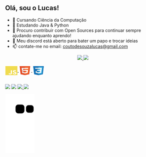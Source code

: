 ## Olá, sou o Lucas!

- 🔭 Cursando Ciência da Computação
- 🌱 Estudando Java & Python
- 🤔 Procuro contribuir com Open Sources para continuar sempre ajudando enquanto aprendo!
- 💬 Meu discord está aberto para bater um papo e trocar ideias
- 📫 contate-me no email: coutodesouzalucas@gmail.com

<div align="center">
  <a href="https://github.com/lucaskouto">
  <img height="180em" src="https://github-readme-stats.vercel.app/api?username=lucaskouto&show_icons=true&theme=monokai&include_all_commits=true&count_private=true"/>
  <img height="180em" src="https://github-readme-stats.vercel.app/api/top-langs/?username=lucaskouto&layout=compact&langs_count=7&theme=monokai"/>
</div>
<div style="display: inline_block"><br>
  <img align="center" alt="Lucas-Js" height="30" width="40" src="https://raw.githubusercontent.com/devicons/devicon/master/icons/javascript/javascript-plain.svg">
  <img align="center" alt="Lucas-HTML" height="30" width="40" src="https://raw.githubusercontent.com/devicons/devicon/master/icons/html5/html5-original.svg">
  <img align="center" alt="Lucas-CSS" height="30" width="40" src="https://raw.githubusercontent.com/devicons/devicon/master/icons/css3/css3-original.svg">
  
  ##
 
<div>
  <a href="https://instagram.com/lucaascoutin" target="_blank"><img src="https://img.shields.io/badge/-Instagram-%23E4405F?style=for-the-badge&logo=instagram&logoColor=white" target="_blank"></a>
 <a href="https://discord.gg/ZAPCD4fX" target="_blank"><img src="https://img.shields.io/badge/Discord-7289DA?style=for-the-badge&logo=discord&logoColor=white" target="_blank"></a> 
  <a href = "mailto:coutodesouzalucas@gmail.com"><img src="https://img.shields.io/badge/-Gmail-%23333?style=for-the-badge&logo=gmail&logoColor=white" target="_blank">     </a>
  <a href="https://www.linkedin.com/in/lucascoutodsouza/" target="_blank"><img src="https://img.shields.io/badge/-LinkedIn-%230077B5?style=for-the-badge&logo=linkedin&logoColor=white" target="_blank"></a> 
 
  ![Snake animation](https://github.com/lucaskouto/lucaskouto/blob/output/github-contribution-grid-snake.svg)
 
</div>
